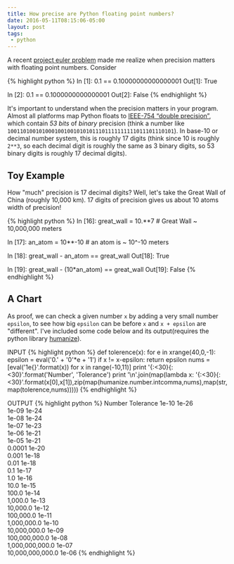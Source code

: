 ```yaml
---
title: How precise are Python floating point numbers?
date: 2016-05-11T08:15:06-05:00
layout: post
tags:
 - python
---
```


A recent [project euler problem](http://projecteuler.net/problem=163) made me realize when precision matters with floating point numbers. Consider

{% highlight python %}
In [1]: 0.1 == 0.10000000000000001
Out[1]: True

In [2]: 0.1 == 0.1000000000000001
Out[2]: False
{% endhighlight %}

It's important to understand when the precision matters in your program. Almost all platforms map Python floats to [IEEE-754 “double precision”](http://steve.hollasch.net/cgindex/coding/ieeefloat.html), which contain *53 bits* of _binary_ precision (think a number like `10011010010100010010010101011101111111111011101110101`). In base-10 or decimal number system, this is roughly 17 digits (think since 10 is roughly `2**3`, so each decimal digit is roughly the same as 3 binary digits, so 53 binary digits is roughly 17 decimal digits).

## Toy Example

How "much" precision is 17 decimal digits? Well, let's take the Great Wall of China (roughly 10,000 km). 17 digits of precision gives us about 10 atoms width of precision!

{% highlight python %}
In [16]: great_wall = 10.**7   	# Great Wall ~ 10,000,000 meters

In [17]: an_atom = 10**-10      # an atom is ~ 10^-10 meters

In [18]: great_wall - an_atom == great_wall
Out[18]: True

In [19]: great_wall - (10*an_atom) == great_wall
Out[19]: False
{% endhighlight %} 


## A Chart

As proof, we can check a given number `x` by adding a very small number `epsilon`, to see how big `epsilon` can be before `x` and `x + epsilon` are "different". I've included some code below and its output(requires the python library [humanize](https://pypi.python.org/pypi/humanize)).


INPUT
{% highlight python %}
def tolerence(x):
    for e in xrange(40,0,-1):
        epsilon = eval('0.' + '0'*e + '1')
        if x != x-epsilon:
           	return epsilon
nums = [eval('1e{}'.format(x)) for x in range(-10,11)]
print '{:<30}{:<30}'.format('Number', 'Tolerance')
print '\n'.join(map(lambda x: '{:<30}{:<30}'.format(x[0],x[1]),zip(map(humanize.number.intcomma,nums),map(str,map(tolerence,nums)))))
{% endhighlight %} 

OUTPUT
{% highlight python %}
Number                        Tolerance
1e-10                         1e-26                         
1e-09                         1e-24                         
1e-08                         1e-24                         
1e-07                         1e-23                         
1e-06                         1e-21                         
1e-05                         1e-21                         
0.0001                        1e-20                         
0.001                         1e-18                         
0.01                          1e-18                         
0.1                           1e-17                         
1.0                           1e-16                         
10.0                          1e-15                         
100.0                         1e-14                         
1,000.0                       1e-13                         
10,000.0                      1e-12                         
100,000.0                     1e-11                         
1,000,000.0                   1e-10                         
10,000,000.0                  1e-09                         
100,000,000.0                 1e-08                         
1,000,000,000.0               1e-07                         
10,000,000,000.0              1e-06 
{% endhighlight %} 